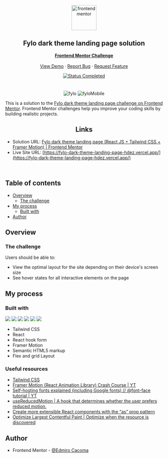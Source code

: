 <div id="top"></div>

<div align="center">

  <img src="https://www.frontendmentor.io/static/images/logo-mobile.svg" alt="frontendmentor" width="80">

  <h2 align="center">Fylo dark theme landing page solution</h2>
  <p align="center">
    <a href="https://www.frontendmentor.io/solutions/fylo-dark-theme-landing-page-react-js-tailwind-css-framer-motion-HksqiU84kV"><strong>Frontend Mentor Challenge</strong></a>
    <br />
    <br />
    <a href="https://fylo-landing-page-git-master-edmiro-cacoma.vercel.app/">View Demo</a>
    ·
    <a href="https://github.com/Edmiro-Cacoma/fylo/issues" target="_blank">Report Bug</a>
    ·
    <a href="https://github.com/Edmiro-Cacoma/fylo/issues" target="_blank">Request Feature</a>
  </p>
</div>

<!-- Bagdes -->
<div align="center">
  
 <a>
  <!-- Status -->
    <a href="#">
    <img src="https://img.shields.io/badge/Status-Completed-brightgreen?style=for-the-badge" alt="Status Completed">
  </a>

</div>

#

<div align="center">

![fylo](https://github.com/Edmiro-Cacoma/fylo/assets/62661230/083c436b-73cc-47c3-b7f5-054c4561d1b0)
![fyloMobile](https://github.com/Edmiro-Cacoma/fylo/assets/62661230/6e31e323-ce03-48c7-bc24-3d5dc8f162e1)


</div>

This is a solution to the [Fylo dark theme landing page challenge on Frontend Mentor](https://www.frontendmentor.io/challenges/fylo-dark-theme-landing-page-5ca5f2d21e82137ec91a50fd). Frontend Mentor challenges help you improve your coding skills by building realistic projects.

<h2 align="center">Links</h2>

- Solution URL: [Fylo dark theme landing page (React JS + Tailwind CSS + Framer Motion) | Frontend Mentor](https://www.frontendmentor.io/solutions/fylo-dark-theme-landing-page-react-js-tailwind-css-framer-motion-OiiQ1-CWiR)
- Live Site URL: [https://fylo-dark-theme-landing-page-hdez.vercel.app/](https://fylo-dark-theme-landing-page-hdez.vercel.app/)

<br>

## Table of contents

- [Overview](#overview)
  - [The challenge](#the-challenge)
- [My process](#my-process)
  - [Built with](#built-with)
- [Author](#author)


## Overview

### The challenge

Users should be able to:

- View the optimal layout for the site depending on their device's screen size
- See hover states for all interactive elements on the page

## My process

### Built with

<!-- Bagdes -->

![](https://img.shields.io/badge/React-61DAFB?style=for-the-badge&logo=react&logoColor=black)
![](https://img.shields.io/badge/React%20hook%20form-FF0080?style=for-the-badge&logo=react&logoColor=white)
![](https://img.shields.io/badge/framer%20motion-0055FF?style=for-the-badge&logo=framer&logoColor=white)
![](https://img.shields.io/badge/HTML5-E34F26?style=for-the-badge&logo=html5&logoColor=white)
![](https://img.shields.io/badge/Tailwind%20CSS-38B2AC?style=for-the-badge&logo=tailwind-css&logoColor=white)
![](https://img.shields.io/badge/Git-F05032?style=for-the-badge&logo=git&logoColor=white)

<!-- ![](https://img.shields.io/badge/ -->

- Tailwind CSS
- React
- React hook form
- Framer Motion
- Semantic HTML5 markup
- Flex and grid Layout

### Useful resources

- [Tailwind CSS](https://tailwindcss.com/)
- [Framer Motion (React Animation Library) Crash Course | YT](https://www.youtube.com/watch?v=2V1WK-3HQNk&list=PL4cUxeGkcC9iHDnQfTHEVVceOEBsOf07i&index=1)
- [Self-hosting fonts explained (including Google fonts) // @font-face tutorial | YT](https://www.youtube.com/watch?v=zK-yy6C2Nck&t=210s)
- [useReducedMotion | A hook that determines whether the user prefers reduced motion.](https://www.framer.com/motion/use-reduced-motion/)
- [Create more extensible React components with the “as” prop pattern](https://levelup.gitconnected.com/create-more-extensible-react-components-with-the-as-prop-pattern-b79bcbcf4024)
- [Optimize Largest Contentful Paint | Optimize when the resource is discovered](https://web.dev/optimize-lcp/#optimize-when-the-resource-is-discovered)

## Author

- Frontend Mentor - [@Edmiro Cacoma](https://www.frontendmentor.io/profile/Edmiro-Cacoma)
